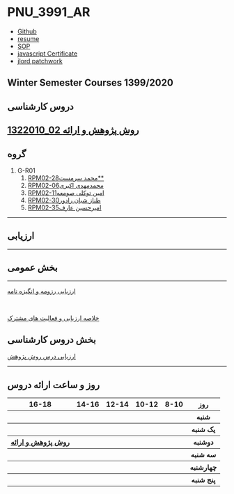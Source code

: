 # PNU_3991_AR

- [Github](https://github.com/Amirhossein-aref)
- [resume](https://amirhossein-aref.github.io/)
- [SOP](https://amirhossein-aref.github.io/index2)
- [javascript Certificate](https://github.com/Amirhossein-aref/PNU_3991_AR/blob/main/js.jpg)
- [jlord patchwork](https://github.com/Amirhossein-aref/PNU_3991_AR/blob/main/git.jpeg)




 ## Winter Semester Courses 1399/2020
    
## دروس کارشناسی


[1322010_02 روش پژوهش و ارائه](https://github.com/AliRazavi-edu/PNU_3991/tree/master/_BSc/ResearchAndPresentationMethods/1322010_02/35_%D8%A7%D9%85%D9%8A%D8%B1%D8%AD%D8%B3%D9%8A%D9%86%20%D8%B9%D8%A7%D8%B1%D9%81)
--------------
## گروه
1. G-R01
    1. [RPM02-28محمد سرمست**](https://github.com/AliRazavi-edu/PNU_3991/tree/master/_BSc/ResearchAndPresentationMethods/1322010_02/28_%D9%85%D8%AD%D9%85%D8%AF%20%D8%B3%D8%B1%D9%85%D8%B3%D8%AA)
    1. [RPM02-06محمدمهدی اکبری](https://github.com/AliRazavi-edu/PNU_3991/tree/master/_BSc/ResearchAndPresentationMethods/1322010_02/06_%D9%85%D8%AD%D9%85%D8%AF%D9%85%D9%87%D8%AF%D9%8A%20%D8%A7%D9%83%D8%A8%D8%B1%D9%8A) 
    1. [RPM02-11امین توکلی صومعه](https://github.com/AliRazavi-edu/PNU_3991/tree/master/_BSc/ResearchAndPresentationMethods/1322010_02/11_%D8%A7%D9%85%D9%8A%D9%86%20%D8%AA%D9%88%D9%83%D9%84%D9%8A%20%D8%B5%D9%88%D9%85%D8%B9%D9%87)       
    1. [RPM02-30طناز شبان رادور](https://github.com/AliRazavi-edu/PNU_3991/tree/master/_BSc/ResearchAndPresentationMethods/1322010_02/30_%D8%B7%D9%86%D8%A7%D8%B2%20%D8%B4%D8%A8%D8%A7%D9%86%20%D8%B1%D8%A7%D8%AF%D9%88%D8%B1)
    1. [RPM02-35امیرحسین عارف](https://github.com/AliRazavi-edu/PNU_3991/tree/master/_BSc/ResearchAndPresentationMethods/1322010_02/35_%D8%A7%D9%85%D9%8A%D8%B1%D8%AD%D8%B3%D9%8A%D9%86%20%D8%B9%D8%A7%D8%B1%D9%81)

--------------
## ارزیابی
--------------
## بخش عمومی
--------------
[ارزیابی رزومه و انگیزه نامه](https://github.com/Amirhossein-aref/PNU_3991_AR/blob/main/_General/_CV_CheckList_AR_3991.pdf)

<br>

[خلاصه ارزیابی و فعالیت های مشترک](https://github.com/Amirhossein-aref/PNU_3991_AR/blob/main/_General/RN_GeneralSection_CheckList_AR_3991.pdf)

## بخش دروس کارشناسی
[ارزیابی درس روش پژوهش](https://github.com/Amirhossein-aref/PNU_3991_AR/blob/main/Research-And-Presentation-Methods/RN_ResearchAndPresentationMethods_CheckList_AR_3991.pdf)

--------------
## روز و ساعت ارائه دروس

<table style="width:100%">
  <tr>
    <th >16-18</th>
    <th >14-16</th>
    <th >12-14</th>
    <th>10-12</th>
    <th>8-10</th>
    <th>روز</th>
  </tr>
  <tr>
    <th ></th>
    <th ></th>
    <th ></th>
    <th></th>
    <th></th>
    <th>شنبه</th>
  </tr>
   <tr>
    <th ></th>
    <th ></th>
    <th></th>
    <th></th>
    <th ></th>
    <th>یک شنبه</th>
  </tr>
   <tr>
     <th ><a  href="https://github.com/AliRazavi-edu/PNU_3991/tree/master/_BSc/ResearchAndPresentationMethods#TOC">روش پژوهش و ارائه</a></th>
    <th></th>
     <th></th>
     <th></th>
     <th></th>
    <th>دوشنبه</th>
  </tr>
   <tr>
    <th ></th>
    <th ></th>
    <th></th>
    <th></th>
    <th ></th>
    <th>سه شنبه</th>
  </tr>
   <tr>
    <th ></th>
    <th ></th>
    <th></th>
    <th></th>
     <th ></th>
    <th>چهارشنبه</th>
  </tr>
   <tr>
    <th ></th>
     <th ></th>
     <th >
     <th>
    <th></th>
    <th>پنج شنبه</th>
  </tr>
</table>

